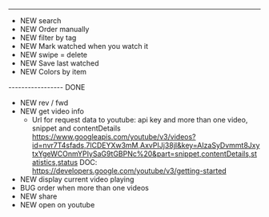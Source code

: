 
-----------------
- NEW search
- NEW Order manually
- NEW filter by tag
- NEW Mark watched when you watch it
- NEW swipe = delete
- NEW Save last watched
- NEW Colors by item

----------------- DONE
- NEW rev / fwd
- NEW get video info
    - Url for request data to youtube: api key and more than one video, snippet and contentDetails
    https://www.googleapis.com/youtube/v3/videos?id=nvr7T4sfads,7lCDEYXw3mM,AxvPIJj38jI&key=AIzaSyDvmmt8JxytxYgeWCOnmYPIySaG9tGBPNc%20&part=snippet,contentDetails,statistics,status
    DOC: https://developers.google.com/youtube/v3/getting-started
- NEW display current video playing
- BUG order when more than one videos
- NEW share
- NEW open on youtube